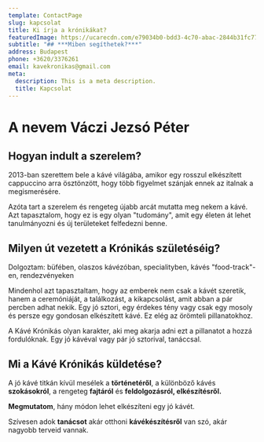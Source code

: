 ```yaml
---
template: ContactPage
slug: kapcsolat
title: Ki írja a krónikákat?
featuredImage: https://ucarecdn.com/e79034b0-bdd3-4c70-abac-2844b31fc777/
subtitle: "## ***Miben segíthetek?***"
address: Budapest
phone: +3620/3376261
email: kavekronikas@gmail.com
meta:
  description: This is a meta description.
  title: Kapcsolat
---
```

# A nevem Váczi Jezsó Péter

## **Hogyan indult a szerelem?**

2013-ban szerettem bele a kávé világába, amikor egy rosszul elkészített cappuccino arra ösztönzött, hogy több figyelmet szánjak ennek az italnak a megismerésére.

Azóta tart a szerelem és rengeteg újabb arcát mutatta meg nekem a kávé. \
Azt tapasztalom, hogy ez is egy olyan "tudomány", amit egy életen át lehet tanulmányozni és új területeket felfedezni benne. 

## **Milyen út vezetett a Krónikás születéséig?**

Dolgoztam: büfében, olaszos kávézóban, specialityben, kávés "food-track"-en, rendezvényeken

Mindenhol azt tapasztaltam, hogy az emberek nem csak a kávét szeretik, hanem a ceremóniáját, a találkozást, a kikapcsolást, amit abban a pár percben adhat nekik. Egy jó sztori, egy érdekes tény vagy csak egy mosoly és persze egy gondosan elkészített kávé. Ez elég az örömteli pillanatokhoz. 

A Kávé Krónikás olyan karakter, aki meg akarja adni ezt a pillanatot a hozzá fordulóknak. Egy jó kávéval vagy pár jó sztorival, tanáccsal.

## **Mi a Kávé Krónikás küldetése?**

A jó kávé titkán kívül mesélek a **történetéről**, a különböző kávés **szokásokról**, a rengeteg **fajtáról** és **feldolgozásról, elkészítésről.**

**Megmutatom**, hány módon lehet elkészíteni egy jó kávét.

Szívesen adok **tanácsot** akár otthoni **kávékészítésről** van szó, akár nagyobb terveid vannak.
